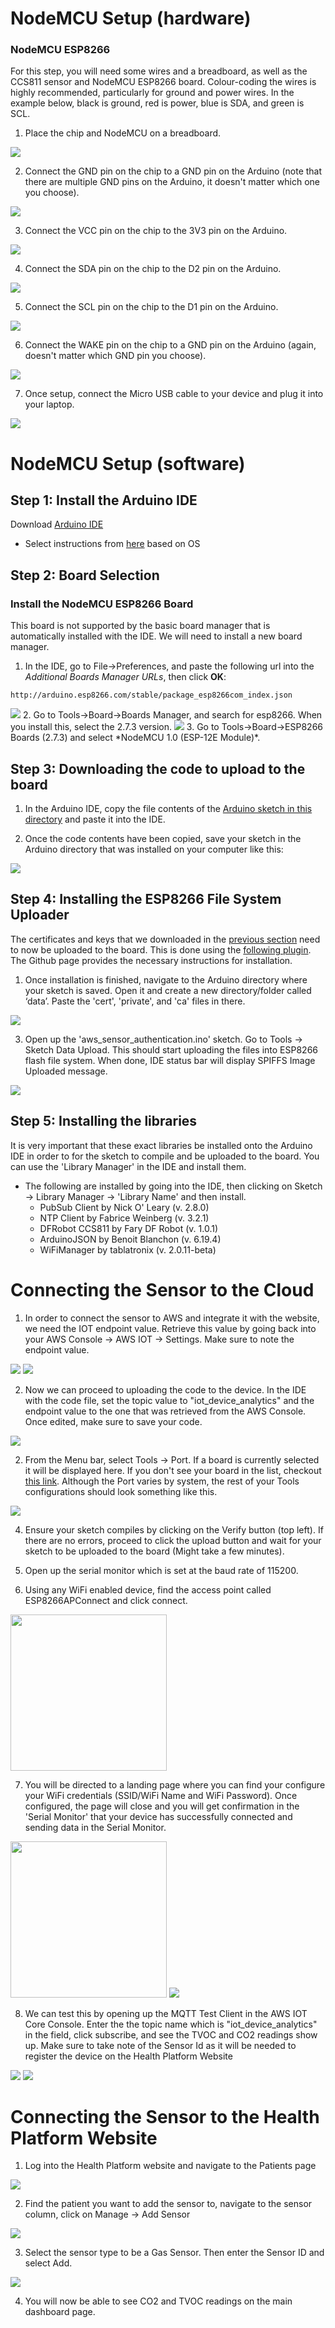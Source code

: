 # NodeMCU Setup (hardware)
### NodeMCU ESP8266
For this step, you will need some wires and a breadboard, as well as the CCS811 sensor and NodeMCU ESP8266 board.  Colour-coding the wires is highly recommended, particularly for ground and power wires.  In the example below, black is ground, red is power, blue is SDA, and green is SCL.

1. Place the chip and NodeMCU on a breadboard.
<img src="../images/CCS811_node.jpg">

2. Connect the GND pin on the chip to a GND pin on the Arduino (note that there are multiple GND pins on the Arduino, it doesn't matter which one you choose).
<img src="../images/GND_node.jpg">

3. Connect the VCC pin on the chip to the 3V3 pin on the Arduino.
<img src="../images/VCC_node.jpg">

4. Connect the SDA pin on the chip to the D2 pin on the Arduino.
<img src="../images/SDA_node.jpg">

5. Connect the SCL pin on the chip to the D1 pin on the Arduino.
<img src="../images/SCL_node.jpg">

6. Connect the WAKE pin on the chip to a GND pin on the Arduino (again, doesn't matter which GND pin you choose).
<img src="../images/WAKE_node.jpg">

7. Once setup, connect the Micro USB cable to your device and plug it into your laptop. 
<img src="../images/esp8266_usb_connection.jpg">





# NodeMCU Setup (software)

## Step 1: Install the Arduino IDE
Download [Arduino IDE](https://www.arduino.cc/en/software)
* Select instructions from [here](https://www.arduino.cc/en/Guide) based on OS

## Step 2: Board Selection
### Install the NodeMCU ESP8266 Board
This board is not supported by the basic board manager that is automatically installed with the IDE.  We will need to install a new board manager.
1. In the IDE, go to File->Preferences, and paste the following url into the *Additional Boards Manager URLs*, then click **OK**:
```
http://arduino.esp8266.com/stable/package_esp8266com_index.json
```
<img src="../images/preferences.png">
2. Go to Tools->Board->Boards Manager, and search for esp8266.  When you install this, select the 2.7.3 version.
<img src="../images/board_manager_esp8266.png">
3. Go to Tools->Board->ESP8266 Boards (2.7.3) and select *NodeMCU 1.0 (ESP-12E Module)*.

## Step 3: Downloading the code to upload to the board
1. In the Arduino IDE, copy the file contents of the [Arduino sketch in this directory](../src/NodeMCU/aws_sensor_connection_with_authentication/aws_sensor_connection_with_authentication.ino) and paste it into the IDE.

2. Once the code contents have been copied, save your sketch in the Arduino directory that was installed on your computer like this:
<img src="../images/save_arduino_sketch.png">


## Step 4: Installing the ESP8266 File System Uploader
The certificates and keys that we downloaded in the [previous section](./aws_environment_setup.md) need to now be uploaded to the board. This is done using the [following plugin](https://github.com/esp8266/arduino-esp8266fs-plugin). The Github page provides the necessary instructions for installation.

1. Once installation is finished, navigate to the Arduino directory where your sketch is saved. Open it and create a new directory/folder called ‘data’. Paste the 'cert', 'private', and 'ca' files in there. 
<img src="../images/certs_upload_setup.png">

3. Open up the 'aws_sensor_authentication.ino' sketch. Go to Tools -> Sketch Data Upload. This should start uploading the files into ESP8266 flash file system. When done, IDE status bar will display SPIFFS Image Uploaded message.
<img src="../images/sketch_upload_setup.png">

## Step 5: Installing the libraries
It is very important that these exact libraries be installed onto the Arduino IDE in order to for the sketch to compile and be uploaded to the board. You can use the 'Library Manager' in the IDE and install them. 

- The following are installed by going into the IDE, then clicking on Sketch -> Library Manager -> 'Library Name' and then install. 
  - PubSub Client by Nick O' Leary (v. 2.8.0)
  - NTP Client by Fabrice Weinberg (v. 3.2.1)
  - DFRobot CCS811 by Fary DF Robot (v. 1.0.1)
  - ArduinoJSON by Benoit Blanchon (v. 6.19.4)
  - WiFiManager by tablatronix (v. 2.0.11-beta)


# Connecting the Sensor to the Cloud
1. In order to connect the sensor to AWS and integrate it with the website, we need the IOT endpoint value. Retrieve this value by going back into your AWS Console -> AWS IOT -> Settings. Make sure to note the endpoint value.
<img src="../images/console/settings_iot.png">
<img src="../images/console/aws_iot_endpoint.png">




2. Now we can proceed to uploading the code to the device. In the IDE with the code file, set the topic value to "iot_device_analytics" and the endpoint value to the one that was retrieved from the AWS Console. Once edited, make sure to save your code.
<img src="../images/endpoint_topic_setup.png">

2. From the Menu bar, select Tools -> Port. If a board is currently selected it will be displayed here. If you don't see your board in the list, checkout [this link](https://support.arduino.cc/hc/en-us/articles/4412955149586-If-your-board-does-not-appear-in-the-port-menu). Although the Port varies by system, the rest of your Tools configurations should look something like this.
<img src="../images/esp8266_tools_config.png">

4. Ensure your sketch compiles by clicking on the Verify button (top left). If there are no errors, proceed to click the upload button and wait for your sketch to be uploaded to the board (Might take a few minutes). 

5. Open up the serial monitor which is set at the baud rate of 115200.

6. Using any WiFi enabled device, find the access point called ESP8266APConnect and click connect.
<img src="../images/wifi_ap_setup.png" width="250">


7. You will be directed to a landing page where you can find your configure your WiFi credentials (SSID/WiFi Name and WiFi Password). Once configured, the page will close and you will get confirmation in the 'Serial Monitor' that your device has successfully connected and sending data in the Serial Monitor.
<img src="../images/wifi_cred_setup.png" width="250">
<img src="../images/wifi_connected_setup.png">


8. We can test this by opening up the MQTT Test Client in the AWS IOT Core Console. Enter the the topic name which is "iot_device_analytics" in the field, click subscribe, and see the TVOC and CO2 readings show up. Make sure to take note of the Sensor Id as it will be needed to register the device on the Health Platform Website
<img src="../images/console/mqtt_console.png">
<img src="../images/console/mqtt_test_client_console.png">


# Connecting the Sensor to the Health Platform Website 

1. Log into the Health Platform website and navigate to the Patients page
<img src="../images/patients_dashboard_gas_sensor.png">

2. Find the patient you want to add the sensor to, navigate to the sensor column, click on Manage -> Add Sensor
<img src="../images/select_add_gas_sensor.png">


3. Select the sensor type to be a Gas Sensor. Then enter the Sensor ID and select Add. 
<img src="../images/add_gas_sensor.png">

4. You will now be able to see CO2 and TVOC readings on the main dashboard page. 

